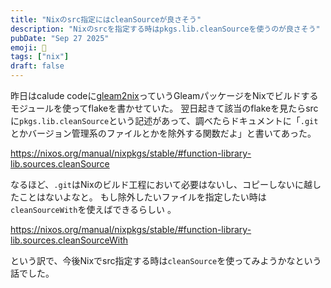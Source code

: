 ```yaml
---
title: "Nixのsrc指定にはcleanSourceが良さそう"
description: "Nixのsrcを指定する時はpkgs.lib.cleanSourceを使うのが良さそう"
pubDate: "Sep 27 2025"
emoji: 🦊
tags: ["nix"]
draft: false
---
```


昨日はcalude
codeに[gleam2nix](https://gleam2nix.foxgirl.engineering/)っていうGleamパッケージをNixでビルドするモジュールを使ってflakeを書かせていた。
翌日起きて該当のflakeを見たらsrcに`pkgs.lib.cleanSource`という記述があって、調べたらドキュメントに「`.git`とかバージョン管理系のファイルとかを除外する関数だよ」と書いてあった。

https://nixos.org/manual/nixpkgs/stable/#function-library-lib.sources.cleanSource

なるほど、`.git`はNixのビルド工程において必要はないし、コピーしないに越したことはないよなと。
もし除外したいファイルを指定したい時は`cleanSourceWith`を使えばできるらしい 。

https://nixos.org/manual/nixpkgs/stable/#function-library-lib.sources.cleanSourceWith

という訳で、今後Nixでsrc指定する時は`cleanSource`を使ってみようかなという話でした。
